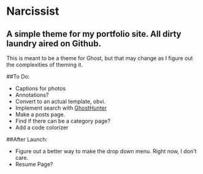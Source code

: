 # Narcissist
## A simple theme for my portfolio site. All dirty laundry aired on Github.

This is meant to be a theme for Ghost, but that may change as I figure out the complexities of theming it.

##To Do:
* Captions for photos
* Annotations?
* Convert to an actual template, obvi.
* Implement search with [GhostHunter](https://github.com/i11ume/ghostHunter)
* Make a posts page.
* Find if there can be a category page?
* Add a code colorizer

##After Launch:
* Figure out a better way to make the drop down menu. Right now, I don't care.
* Resume Page?


